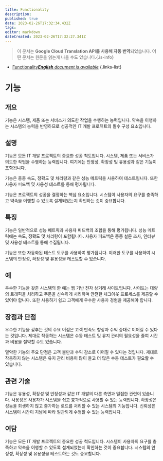 ```yaml
---
title: Functionality
description: 
published: true
date: 2023-02-26T17:32:34.432Z
tags: 
editor: markdown
dateCreated: 2023-02-26T17:32:27.341Z
---
```


> 이 문서는 **Google Cloud Translation API를 사용해 자동 번역**되었습니다.
어떤 문서는 원문을 읽는게 나을 수도 있습니다.{.is-info}



- [Functionality***English** document is available*](/en/Knowledge-base/Dictionary/functionality)
{.links-list}


# 기능

## 개요
기능은 시스템, 제품 또는 서비스가 의도한 작업을 수행하는 능력입니다. 약속을 이행하는 시스템의 능력을 반영하므로 성공적인 IT 개발 프로젝트의 필수 구성 요소입니다.

## 설명
기능은 모든 IT 개발 프로젝트의 중요한 성공 척도입니다. 시스템, 제품 또는 서비스가 의도한 작업을 수행하는 능력입니다. 여기에는 안정성, 확장성 및 유용성과 같은 기능이 포함됩니다.

기능은 종종 속도, 정확도 및 처리량과 같은 성능 메트릭을 사용하여 테스트됩니다. 또한 사용자 피드백 및 사용성 테스트를 통해 평가됩니다.

기능은 프로젝트의 성공을 결정하는 핵심 요소입니다. 시스템이 사용자의 요구를 충족하고 약속을 이행할 수 있도록 설계되었는지 확인하는 것이 중요합니다.

## 특징
기능은 일반적으로 성능 메트릭과 사용자 피드백의 조합을 통해 평가됩니다. 성능 메트릭에는 속도, 정확도 및 처리량이 포함됩니다. 사용자 피드백은 종종 설문 조사, 인터뷰 및 사용성 테스트를 통해 수집됩니다.

기능은 또한 자동화된 테스트 도구를 사용하여 평가됩니다. 이러한 도구를 사용하여 시스템의 안정성, 확장성 및 유용성을 테스트할 수 있습니다.

## 예
우수한 기능을 갖춘 시스템의 한 예는 웹 기반 전자 상거래 사이트입니다. 사이트는 대량의 트래픽을 처리하고 주문을 신속하게 처리하며 안전한 체크아웃 프로세스를 제공할 수 있어야 합니다. 또한 사용하기 쉽고 고객에게 우수한 사용자 경험을 제공해야 합니다.

## 장점과 단점
우수한 기능을 갖추는 것의 주요 이점은 고객 만족도 향상과 수익 증대로 이어질 수 있다는 것입니다. 제대로 작동하는 시스템은 수동 테스트 및 유지 관리의 필요성을 줄여 시간과 비용을 절약할 수도 있습니다.

열악한 기능의 주요 단점은 고객 불만과 수익 감소로 이어질 수 있다는 것입니다. 제대로 작동하지 않는 시스템은 유지 관리 비용이 많이 들고 더 많은 수동 테스트가 필요할 수 있습니다.

## 관련 기술
기능은 유용성, 확장성 및 안정성과 같은 IT 개발의 다른 측면과 밀접한 관련이 있습니다. 사용성은 사용자가 시스템을 쉽고 효과적으로 사용할 수 있는 능력입니다. 확장성은 성능을 희생하지 않고 증가하는 로드를 처리할 수 있는 시스템의 기능입니다. 신뢰성은 시스템이 시간이 지남에 따라 일관되게 수행할 수 있는 능력입니다.

## 여담
기능은 모든 IT 개발 프로젝트의 중요한 성공 척도입니다. 시스템이 사용자의 요구를 충족하고 약속을 이행할 수 있도록 설계되었는지 확인하는 것이 중요합니다. 시스템의 안정성, 확장성 및 유용성을 테스트하는 것도 중요합니다.